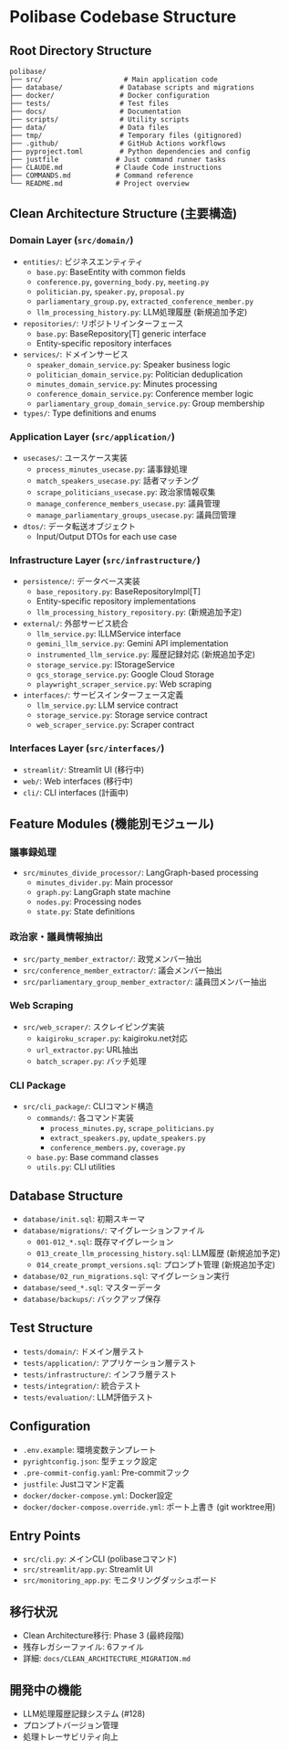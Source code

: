 # Polibase Codebase Structure

## Root Directory Structure
```
polibase/
├── src/                    # Main application code
├── database/              # Database scripts and migrations
├── docker/                # Docker configuration
├── tests/                 # Test files
├── docs/                  # Documentation
├── scripts/               # Utility scripts
├── data/                  # Data files
├── tmp/                   # Temporary files (gitignored)
├── .github/               # GitHub Actions workflows
├── pyproject.toml         # Python dependencies and config
├── justfile              # Just command runner tasks
├── CLAUDE.md             # Claude Code instructions
├── COMMANDS.md           # Command reference
└── README.md             # Project overview
```

## Clean Architecture Structure (主要構造)

### Domain Layer (`src/domain/`)
- `entities/`: ビジネスエンティティ
  - `base.py`: BaseEntity with common fields
  - `conference.py`, `governing_body.py`, `meeting.py`
  - `politician.py`, `speaker.py`, `proposal.py`
  - `parliamentary_group.py`, `extracted_conference_member.py`
  - `llm_processing_history.py`: LLM処理履歴 (新規追加予定)
- `repositories/`: リポジトリインターフェース
  - `base.py`: BaseRepository[T] generic interface
  - Entity-specific repository interfaces
- `services/`: ドメインサービス
  - `speaker_domain_service.py`: Speaker business logic
  - `politician_domain_service.py`: Politician deduplication
  - `minutes_domain_service.py`: Minutes processing
  - `conference_domain_service.py`: Conference member logic
  - `parliamentary_group_domain_service.py`: Group membership
- `types/`: Type definitions and enums

### Application Layer (`src/application/`)
- `usecases/`: ユースケース実装
  - `process_minutes_usecase.py`: 議事録処理
  - `match_speakers_usecase.py`: 話者マッチング
  - `scrape_politicians_usecase.py`: 政治家情報収集
  - `manage_conference_members_usecase.py`: 議員管理
  - `manage_parliamentary_groups_usecase.py`: 議員団管理
- `dtos/`: データ転送オブジェクト
  - Input/Output DTOs for each use case

### Infrastructure Layer (`src/infrastructure/`)
- `persistence/`: データベース実装
  - `base_repository.py`: BaseRepositoryImpl[T]
  - Entity-specific repository implementations
  - `llm_processing_history_repository.py`: (新規追加予定)
- `external/`: 外部サービス統合
  - `llm_service.py`: ILLMService interface
  - `gemini_llm_service.py`: Gemini API implementation
  - `instrumented_llm_service.py`: 履歴記録対応 (新規追加予定)
  - `storage_service.py`: IStorageService
  - `gcs_storage_service.py`: Google Cloud Storage
  - `playwright_scraper_service.py`: Web scraping
- `interfaces/`: サービスインターフェース定義
  - `llm_service.py`: LLM service contract
  - `storage_service.py`: Storage service contract
  - `web_scraper_service.py`: Scraper contract

### Interfaces Layer (`src/interfaces/`)
- `streamlit/`: Streamlit UI (移行中)
- `web/`: Web interfaces (移行中)
- `cli/`: CLI interfaces (計画中)

## Feature Modules (機能別モジュール)

### 議事録処理
- `src/minutes_divide_processor/`: LangGraph-based processing
  - `minutes_divider.py`: Main processor
  - `graph.py`: LangGraph state machine
  - `nodes.py`: Processing nodes
  - `state.py`: State definitions

### 政治家・議員情報抽出
- `src/party_member_extractor/`: 政党メンバー抽出
- `src/conference_member_extractor/`: 議会メンバー抽出
- `src/parliamentary_group_member_extractor/`: 議員団メンバー抽出

### Web Scraping
- `src/web_scraper/`: スクレイピング実装
  - `kaigiroku_scraper.py`: kaigiroku.net対応
  - `url_extractor.py`: URL抽出
  - `batch_scraper.py`: バッチ処理

### CLI Package
- `src/cli_package/`: CLIコマンド構造
  - `commands/`: 各コマンド実装
    - `process_minutes.py`, `scrape_politicians.py`
    - `extract_speakers.py`, `update_speakers.py`
    - `conference_members.py`, `coverage.py`
  - `base.py`: Base command classes
  - `utils.py`: CLI utilities

## Database Structure
- `database/init.sql`: 初期スキーマ
- `database/migrations/`: マイグレーションファイル
  - `001-012_*.sql`: 既存マイグレーション
  - `013_create_llm_processing_history.sql`: LLM履歴 (新規追加予定)
  - `014_create_prompt_versions.sql`: プロンプト管理 (新規追加予定)
- `database/02_run_migrations.sql`: マイグレーション実行
- `database/seed_*.sql`: マスターデータ
- `database/backups/`: バックアップ保存

## Test Structure
- `tests/domain/`: ドメイン層テスト
- `tests/application/`: アプリケーション層テスト
- `tests/infrastructure/`: インフラ層テスト
- `tests/integration/`: 統合テスト
- `tests/evaluation/`: LLM評価テスト

## Configuration
- `.env.example`: 環境変数テンプレート
- `pyrightconfig.json`: 型チェック設定
- `.pre-commit-config.yaml`: Pre-commitフック
- `justfile`: Justコマンド定義
- `docker/docker-compose.yml`: Docker設定
- `docker/docker-compose.override.yml`: ポート上書き (git worktree用)

## Entry Points
- `src/cli.py`: メインCLI (polibaseコマンド)
- `src/streamlit/app.py`: Streamlit UI
- `src/monitoring_app.py`: モニタリングダッシュボード

## 移行状況
- Clean Architecture移行: Phase 3 (最終段階)
- 残存レガシーファイル: 6ファイル
- 詳細: `docs/CLEAN_ARCHITECTURE_MIGRATION.md`

## 開発中の機能
- LLM処理履歴記録システム (#128)
- プロンプトバージョン管理
- 処理トレーサビリティ向上
